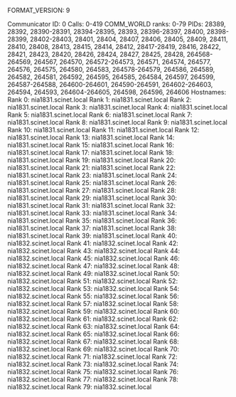FORMAT_VERSION: 9

Communicator ID: 0
Calls: 0-419
COMM_WORLD ranks: 0-79
PIDs: 28389, 28392, 28390-28391, 28394-28395, 28393, 28396-28397, 28400, 28398-28399, 28402-28403, 28401, 28404, 28407, 28406, 28405, 28409, 28411, 28410, 28408, 28413, 28415, 28414, 28412, 28417-28419, 28416, 28422, 28421, 28423, 28420, 28426, 28424, 28427, 28425, 28428, 264568-264569, 264567, 264570, 264572-264573, 264571, 264574, 264577, 264576, 264575, 264580, 264583, 264578-264579, 264586, 264589, 264582, 264581, 264592, 264595, 264585, 264584, 264597, 264599, 264587-264588, 264600-264601, 264590-264591, 264602-264603, 264594, 264593, 264604-264605, 264598, 264596, 264606
Hostnames:
	Rank 0: nia1831.scinet.local
	Rank 1: nia1831.scinet.local
	Rank 2: nia1831.scinet.local
	Rank 3: nia1831.scinet.local
	Rank 4: nia1831.scinet.local
	Rank 5: nia1831.scinet.local
	Rank 6: nia1831.scinet.local
	Rank 7: nia1831.scinet.local
	Rank 8: nia1831.scinet.local
	Rank 9: nia1831.scinet.local
	Rank 10: nia1831.scinet.local
	Rank 11: nia1831.scinet.local
	Rank 12: nia1831.scinet.local
	Rank 13: nia1831.scinet.local
	Rank 14: nia1831.scinet.local
	Rank 15: nia1831.scinet.local
	Rank 16: nia1831.scinet.local
	Rank 17: nia1831.scinet.local
	Rank 18: nia1831.scinet.local
	Rank 19: nia1831.scinet.local
	Rank 20: nia1831.scinet.local
	Rank 21: nia1831.scinet.local
	Rank 22: nia1831.scinet.local
	Rank 23: nia1831.scinet.local
	Rank 24: nia1831.scinet.local
	Rank 25: nia1831.scinet.local
	Rank 26: nia1831.scinet.local
	Rank 27: nia1831.scinet.local
	Rank 28: nia1831.scinet.local
	Rank 29: nia1831.scinet.local
	Rank 30: nia1831.scinet.local
	Rank 31: nia1831.scinet.local
	Rank 32: nia1831.scinet.local
	Rank 33: nia1831.scinet.local
	Rank 34: nia1831.scinet.local
	Rank 35: nia1831.scinet.local
	Rank 36: nia1831.scinet.local
	Rank 37: nia1831.scinet.local
	Rank 38: nia1831.scinet.local
	Rank 39: nia1831.scinet.local
	Rank 40: nia1832.scinet.local
	Rank 41: nia1832.scinet.local
	Rank 42: nia1832.scinet.local
	Rank 43: nia1832.scinet.local
	Rank 44: nia1832.scinet.local
	Rank 45: nia1832.scinet.local
	Rank 46: nia1832.scinet.local
	Rank 47: nia1832.scinet.local
	Rank 48: nia1832.scinet.local
	Rank 49: nia1832.scinet.local
	Rank 50: nia1832.scinet.local
	Rank 51: nia1832.scinet.local
	Rank 52: nia1832.scinet.local
	Rank 53: nia1832.scinet.local
	Rank 54: nia1832.scinet.local
	Rank 55: nia1832.scinet.local
	Rank 56: nia1832.scinet.local
	Rank 57: nia1832.scinet.local
	Rank 58: nia1832.scinet.local
	Rank 59: nia1832.scinet.local
	Rank 60: nia1832.scinet.local
	Rank 61: nia1832.scinet.local
	Rank 62: nia1832.scinet.local
	Rank 63: nia1832.scinet.local
	Rank 64: nia1832.scinet.local
	Rank 65: nia1832.scinet.local
	Rank 66: nia1832.scinet.local
	Rank 67: nia1832.scinet.local
	Rank 68: nia1832.scinet.local
	Rank 69: nia1832.scinet.local
	Rank 70: nia1832.scinet.local
	Rank 71: nia1832.scinet.local
	Rank 72: nia1832.scinet.local
	Rank 73: nia1832.scinet.local
	Rank 74: nia1832.scinet.local
	Rank 75: nia1832.scinet.local
	Rank 76: nia1832.scinet.local
	Rank 77: nia1832.scinet.local
	Rank 78: nia1832.scinet.local
	Rank 79: nia1832.scinet.local
